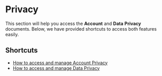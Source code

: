 # Privacy

This section will help you access the **Account** and **Data** **Privacy** documents. Below, we have provided shortcuts to access both features easily.

## Shortcuts

* [How to access and manage Account Privacy](account-privacy.md)
* [How to access and manage Data Privacy](data-privacy.md)
